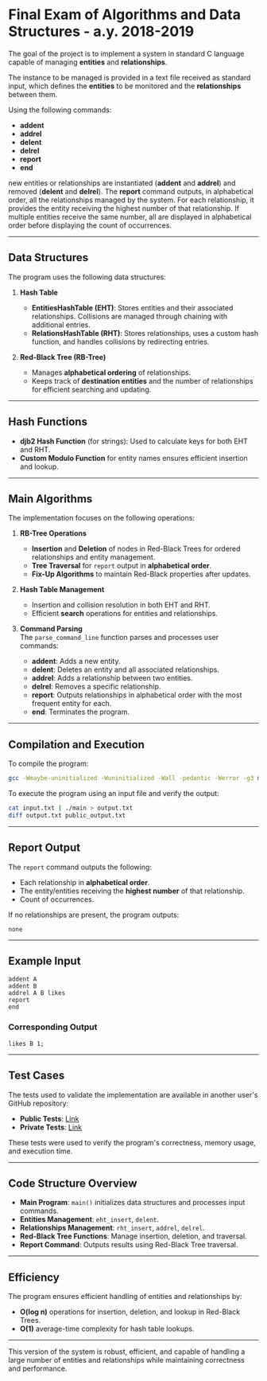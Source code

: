 # Final Exam of Algorithms and Data Structures - a.y. 2018-2019  
The goal of the project is to implement a system in standard C language capable of managing **entities** and **relationships**.

The instance to be managed is provided in a text file received as standard input, which defines the **entities** to be monitored and the **relationships** between them.

Using the following commands:

- **addent**  
- **addrel**  
- **delent**  
- **delrel**  
- **report**  
- **end**

new entities or relationships are instantiated (**addent** and **addrel**) and removed (**delent** and **delrel**). The **report** command outputs, in alphabetical order, all the relationships managed by the system. For each relationship, it provides the entity receiving the highest number of that relationship. If multiple entities receive the same number, all are displayed in alphabetical order before displaying the count of occurrences.

---

## **Data Structures**  

The program uses the following data structures:  

1. **Hash Table**  
   - **EntitiesHashTable (EHT)**: Stores entities and their associated relationships. Collisions are managed through chaining with additional entries.  
   - **RelationsHashTable (RHT)**: Stores relationships, uses a custom hash function, and handles collisions by redirecting entries.  

2. **Red-Black Tree (RB-Tree)**  
   - Manages **alphabetical ordering** of relationships.  
   - Keeps track of **destination entities** and the number of relationships for efficient searching and updating.
   
---

## **Hash Functions**  

- **djb2 Hash Function** (for strings): Used to calculate keys for both EHT and RHT.  
- **Custom Modulo Function** for entity names ensures efficient insertion and lookup.  

---

## **Main Algorithms**  

The implementation focuses on the following operations:  

1. **RB-Tree Operations**  
   - **Insertion** and **Deletion** of nodes in Red-Black Trees for ordered relationships and entity management.  
   - **Tree Traversal** for `report` output in **alphabetical order**.  
   - **Fix-Up Algorithms** to maintain Red-Black properties after updates.

2. **Hash Table Management**  
   - Insertion and collision resolution in both EHT and RHT.  
   - Efficient **search** operations for entities and relationships.  

3. **Command Parsing**  
   The `parse_command_line` function parses and processes user commands:  
   - **addent**: Adds a new entity.  
   - **delent**: Deletes an entity and all associated relationships.  
   - **addrel**: Adds a relationship between two entities.  
   - **delrel**: Removes a specific relationship.  
   - **report**: Outputs relationships in alphabetical order with the most frequent entity for each.  
   - **end**: Terminates the program.

---

## **Compilation and Execution**  

To compile the program:  
```bash
gcc -Wmaybe-uninitialized -Wuninitialized -Wall -pedantic -Werror -g3 main.c -o main
```

To execute the program using an input file and verify the output:  
```bash
cat input.txt | ./main > output.txt
diff output.txt public_output.txt
```

---

## **Report Output**  

The `report` command outputs the following:  
- Each relationship in **alphabetical order**.  
- The entity/entities receiving the **highest number** of that relationship.  
- Count of occurrences.  

If no relationships are present, the program outputs:  
```
none
```

---

## **Example Input**  

```text
addent A  
addent B  
addrel A B likes  
report  
end
```

### Corresponding Output  
```text
likes B 1;
```

---

## **Test Cases**  

The tests used to validate the implementation are available in another user's GitHub repository:  

- **Public Tests**: [Link](https://github.com/<username>/Progetto-API-2019/tree/master/Public_Tests)  
- **Private Tests**: [Link](https://github.com/<username>/Progetto-API-2019/tree/master/Private_Tests)  

These tests were used to verify the program's correctness, memory usage, and execution time.

---

## **Code Structure Overview**  

- **Main Program**: `main()` initializes data structures and processes input commands.  
- **Entities Management**: `eht_insert`, `delent`.  
- **Relationships Management**: `rht_insert`, `addrel`, `delrel`.  
- **Red-Black Tree Functions**: Manage insertion, deletion, and traversal.  
- **Report Command**: Outputs results using Red-Black Tree traversal.  

---

## **Efficiency**  

The program ensures efficient handling of entities and relationships by:  
- **O(log n)** operations for insertion, deletion, and lookup in Red-Black Trees.  
- **O(1)** average-time complexity for hash table lookups.  

---

This version of the system is robust, efficient, and capable of handling a large number of entities and relationships while maintaining correctness and performance.  
